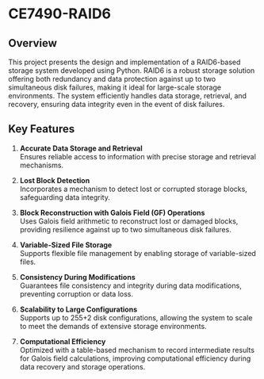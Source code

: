 # CE7490-RAID6

## Overview
This project presents the design and implementation of a RAID6-based storage system developed using Python. RAID6 is a robust storage solution offering both redundancy and data protection against up to two simultaneous disk failures, making it ideal for large-scale storage environments. The system efficiently handles data storage, retrieval, and recovery, ensuring data integrity even in the event of disk failures.

## Key Features
1. **Accurate Data Storage and Retrieval**  
   Ensures reliable access to information with precise storage and retrieval mechanisms.
   
2. **Lost Block Detection**  
   Incorporates a mechanism to detect lost or corrupted storage blocks, safeguarding data integrity.

3. **Block Reconstruction with Galois Field (GF) Operations**  
   Uses Galois field arithmetic to reconstruct lost or damaged blocks, providing resilience against up to two simultaneous disk failures.

4. **Variable-Sized File Storage**  
   Supports flexible file management by enabling storage of variable-sized files.

5. **Consistency During Modifications**  
   Guarantees file consistency and integrity during data modifications, preventing corruption or data loss.

6. **Scalability to Large Configurations**  
   Supports up to 255+2 disk configurations, allowing the system to scale to meet the demands of extensive storage environments.

7. **Computational Efficiency**  
   Optimized with a table-based mechanism to record intermediate results for Galois field calculations, improving computational efficiency during data recovery and storage operations.




